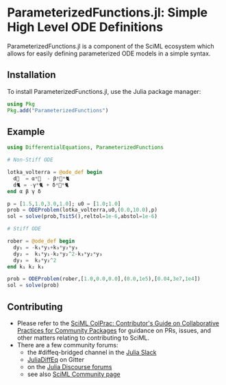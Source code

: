 # ParameterizedFunctions.jl: Simple High Level ODE Definitions

ParameterizedFunctions.jl is a component of the SciML ecosystem which allows
for easily defining parameterized ODE models in a simple syntax.

## Installation

To install ParameterizedFunctions.jl, use the Julia package manager:

```julia
using Pkg
Pkg.add("ParameterizedFunctions")
```

## Example

```julia
using DifferentialEquations, ParameterizedFunctions

# Non-Stiff ODE

lotka_volterra = @ode_def begin
  d🐁  = α*🐁  - β*🐁*🐈
  d🐈 = -γ*🐈 + δ*🐁*🐈
end α β γ δ

p = [1.5,1.0,3.0,1.0]; u0 = [1.0;1.0]
prob = ODEProblem(lotka_volterra,u0,(0.0,10.0),p)
sol = solve(prob,Tsit5(),reltol=1e-6,abstol=1e-6)

# Stiff ODE

rober = @ode_def begin
  dy₁ = -k₁*y₁+k₃*y₂*y₃
  dy₂ =  k₁*y₁-k₂*y₂^2-k₃*y₂*y₃
  dy₃ =  k₂*y₂^2
end k₁ k₂ k₃

prob = ODEProblem(rober,[1.0,0.0,0.0],(0.0,1e5),[0.04,3e7,1e4])
sol = solve(prob)
```

## Contributing

- Please refer to the
  [SciML ColPrac: Contributor's Guide on Collaborative Practices for Community Packages](https://github.com/SciML/ColPrac/blob/master/README.md)
  for guidance on PRs, issues, and other matters relating to contributing to SciML.
- There are a few community forums:
    - the #diffeq-bridged channel in the [Julia Slack](https://julialang.org/slack/)
    - [JuliaDiffEq](https://gitter.im/JuliaDiffEq/Lobby) on Gitter
    - on the [Julia Discourse forums](https://discourse.julialang.org)
    - see also [SciML Community page](https://sciml.ai/community/)
